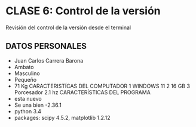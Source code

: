 # CLASE 6: Control de la versión 
Revisión del control de la versión desde el terminal 
## DATOS PERSONALES 
- Juan Carlos Carrera Barona 
- Ambato 
- Masculino 
- Pequeño 
- 71 Kg 
CARACTERISTÍCAS DEL COMPUTADOR 
1 WINDOWS 11
2 16 GB 
3 Porcesador 2.1 hz 
CARACTERÍSTICAS DEL PROGRAMA 
- esta nuevo 
- Se una bien 
-2.36.1
- python 3.4
- packages: scipy 4.5.2, matplotlib 1.2.12

